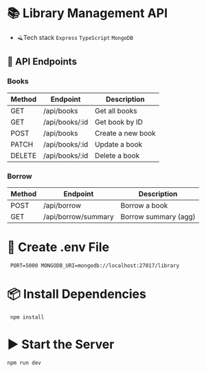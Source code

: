 


# 📚 Library Management API

* 🪒Tech stack
 `Express`
 `TypeScript`
 `MongoDB`

## 📌 API Endpoints

### Books

| Method | Endpoint         | Description         |
|--------|------------------|---------------------|
| GET    | /api/books       | Get all books       |
| GET    | /api/books/:id   | Get book by ID      |
| POST   | /api/books       | Create a new book   |
| PATCH  | /api/books/:id   | Update a book       |
| DELETE | /api/books/:id   | Delete a book       |

### Borrow

| Method | Endpoint               | Description            |
|--------|------------------------|------------------------|
| POST   | /api/borrow            | Borrow a book          |
| GET    | /api/borrow/summary    | Borrow summary (agg)   |




# 🧪 Create .env File
``
PORT=5000
MONGODB_URI=mongodb://localhost:27017/library``


# 📦 Install Dependencies
``
npm install``

# ▶️ Start the Server 
` npm run dev ` 